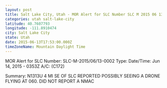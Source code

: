 ```yaml
---
layout: post
title: Salt Lake City, Utah - MOR Alert for SLC Number SLC M 2015 06 13 0002 Type Date Time Jun
categories: utah salt-lake-city
latitude: 40.7607793
longitude: -111.8910474
city: Salt Lake City
state: Utah
date: 2015-06-13T17:53:00.000Z
timeZoneName: Mountain Daylight Time
---
```


MOR Alert for SLC
Number: SLC-M-2015/06/13-0002
Type: 
Date/Time: Jun 14, 2015 - 0353Z
A/C: (C172)

Summary: N1313U 4 MI SE OF SLC REPORTED POSSIBLY SEEING A DRONE FLYING AT 060. DID NOT REPORT A NMAC
